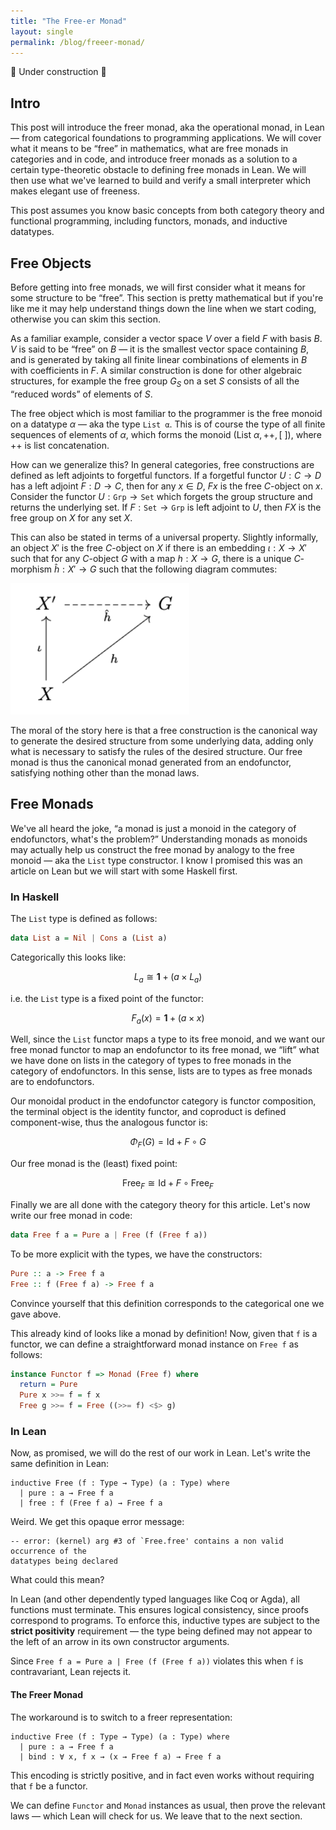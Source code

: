 ```yaml
---
title: "The Free-er Monad"
layout: single
permalink: /blog/freeer-monad/
---
```


🚧 Under construction 📐

## Intro

This post will introduce the freer monad, aka the operational monad, in Lean — from categorical foundations to programming applications. We will cover what it means to be “free” in mathematics, what are free monads in categories and in code, and introduce freer monads as a solution to a certain type-theoretic obstacle to defining free monads in Lean. We will then use what we've learned to build and verify a small interpreter which makes elegant use of freeness.

This post assumes you know basic concepts from both category theory and functional programming, including functors, monads, and inductive datatypes.

## Free Objects

Before getting into free monads, we will first consider what it means for some structure to be “free”. This section is pretty mathematical but if you're like me it may help understand things down the line when we start coding, otherwise you can skim this section.

As a familiar example, consider a vector space $V$ over a field $F$ with basis $B$. $V$ is said to be “free” on $B$ — it is the smallest vector space containing $B$, and is generated by taking all finite linear combinations of elements in $B$ with coefficients in $F$. A similar construction is done for other algebraic structures, for example the free group $G_S$ on a set $S$ consists of all the “reduced words” of elements of $S$.

The free object which is most familiar to the programmer is the free monoid on a datatype $\alpha$ — aka the type `List α`. This is of course the type of all finite sequences of elements of $\alpha$, which forms the monoid $(\text{List } \alpha, ++, [\ ])$, where $++$ is list concatenation.

How can we generalize this? In general categories, free constructions are defined as left adjoints to forgetful functors. If a forgetful functor $U : C \to D$ has a left adjoint $F : D \to C$, then for any $x \in D$, $Fx$ is the free $C$-object on $x$. Consider the functor $U : \texttt{Grp} \to \texttt{Set}$ which forgets the group structure and returns the underlying set. If $F : \texttt{Set} \to \texttt{Grp}$ is left adjoint to $U$, then $FX$ is the free group on $X$ for any set $X$.

This can also be stated in terms of a universal property. Slightly informally, an object $X'$ is the free $C$-object on $X$ if there is an embedding $\iota : X \to X'$ such that for any $C$-object $G$ with a map $h : X \to G$, there is a unique $C$-morphism $\hat{h} : X' \to G$ such that the following diagram commutes:

![Universal Property Diagram](images/tikz.png)

The moral of the story here is that a free construction is the canonical way to generate the desired structure from some underlying data, adding only what is necessary to satisfy the rules of the desired structure. Our free monad is thus the canonical monad generated from an endofunctor, satisfying nothing other than the monad laws.

## Free Monads

We've all heard the joke, “a monad is just a monoid in the category of endofunctors, what's the problem?” Understanding monads as monoids may actually help us construct the free monad by analogy to the free monoid — aka the `List` type constructor. I know I promised this was an article on Lean but we will start with some Haskell first.

### In Haskell

The `List` type is defined as follows:

```haskell
data List a = Nil | Cons a (List a)
```

Categorically this looks like:

$$L_a \cong \mathbf{1} + (a \times L_a)$$

i.e. the `List` type is a fixed point of the functor:

$$F_a(x) = \mathbf{1} + (a \times x)$$

Well, since the `List` functor maps a type to its free monoid, and we want our free monad functor to map an endofunctor to its free monad, we “lift” what we have done on lists in the category of types to free monads in the category of endofunctors. In this sense, lists are to types as free monads are to endofunctors.

Our monoidal product in the endofunctor category is functor composition, the terminal object is the identity functor, and coproduct is defined component-wise, thus the analogous functor is:

$$\Phi_F(G) = \text{Id} + F \circ G$$

Our free monad is the (least) fixed point:

$$\text{Free}_F \cong \text{Id} + F \circ \text{Free}_F$$

Finally we are all done with the category theory for this article. Let's now write our free monad in code:

```haskell
data Free f a = Pure a | Free (f (Free f a))
```

To be more explicit with the types, we have the constructors:

```haskell
Pure :: a -> Free f a
Free :: f (Free f a) -> Free f a
```

Convince yourself that this definition corresponds to the categorical one we gave above.

This already kind of looks like a monad by definition! Now, given that `f` is a functor, we can define a straightforward monad instance on `Free f` as follows:

```haskell
instance Functor f => Monad (Free f) where
  return = Pure
  Pure x >>= f = f x
  Free g >>= f = Free ((>>= f) <$> g)
```

### In Lean

Now, as promised, we will do the rest of our work in Lean. Let's write the same definition in Lean:

```lean
inductive Free (f : Type → Type) (a : Type) where
  | pure : a → Free f a
  | free : f (Free f a) → Free f a
```

Weird. We get this opaque error message:

```
-- error: (kernel) arg #3 of `Free.free' contains a non valid occurrence of the
datatypes being declared
```

What could this mean?

In Lean (and other dependently typed languages like Coq or Agda), all functions must terminate. This ensures logical consistency, since proofs correspond to programs. To enforce this, inductive types are subject to the **strict positivity** requirement — the type being defined may not appear to the left of an arrow in its own constructor arguments.

Since `Free f a = Pure a | Free (f (Free f a))` violates this when `f` is contravariant, Lean rejects it.

#### The Freer Monad

The workaround is to switch to a freer representation:

```lean
inductive Free (f : Type → Type) (a : Type) where
  | pure : a → Free f a
  | bind : ∀ x, f x → (x → Free f a) → Free f a
```

This encoding is strictly positive, and in fact even works without requiring that `f` be a functor.

We can define `Functor` and `Monad` instances as usual, then prove the relevant laws — which Lean will check for us. We leave that to the next section.